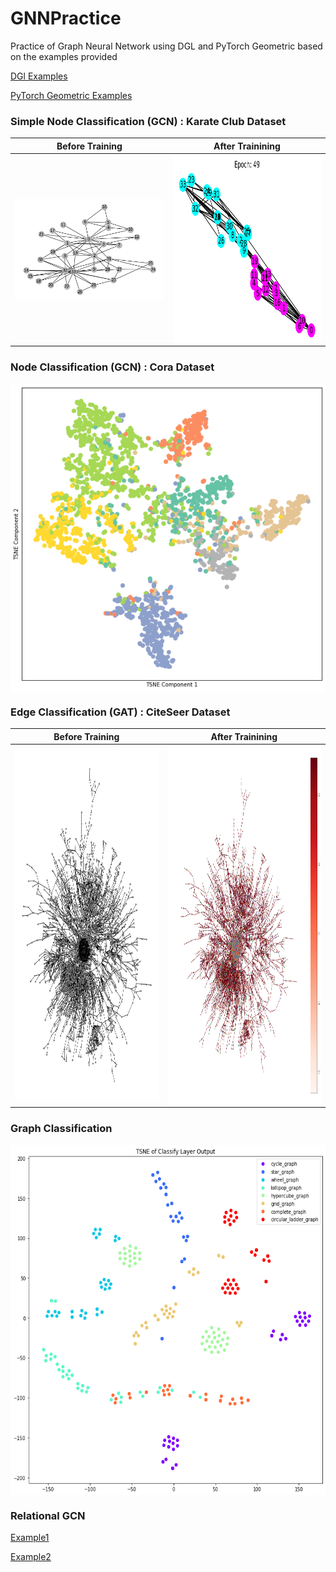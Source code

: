# GNNPractice
Practice of Graph Neural Network using DGL and PyTorch Geometric based on the examples provided 

[DGl Examples](https://docs.dgl.ai/en/latest/tutorials/models/index.html)

[PyTorch Geometric Examples](https://pytorch-geometric.readthedocs.io/en/latest/notes/colabs.html)

<h3>Simple Node Classification (GCN) : Karate Club Dataset</h3>

Before Training           |  After Trainining
:-------------------------:|:-------------------------:
<img align='center' src="https://github.com/AvisP/GNNPractice/blob/main/Images/KarateClub_Diagram1.png" title="KC_Club_before"> | <img align='center' src="https://github.com/AvisP/GNNPractice/blob/main/Images/KarateClub_AfterTraining.png" width="428" height="302" title="KC_Club_after">


<h3>Node Classification (GCN) : Cora Dataset</h3>

<img align='center' src="https://github.com/AvisP/GNNPractice/blob/main/Images/Cora_Dataset.png" title="Cora Dataset">

<h3>Edge Classification (GAT) : CiteSeer Dataset</h3>

Before Training           |  After Trainining
:-------------------------:|:-------------------------:
<img align='center' src="https://github.com/AvisP/GNNPractice/blob/main/Images/CiteSeerDataset.png" width="575" height="560" title="Cite Seer Dataset before training">|<img align='center' src="https://github.com/AvisP/GNNPractice/blob/main/Images/CiteSeerDataset_GATweights.png" width="600" height="575" title="Cite Seer Dataset after training">

<h3>Graph Classification </h3>
<img align='center' src="https://github.com/AvisP/GNNPractice/blob/main/Images/Graph_Classification.png" width="575" height="560" title="Graph Classification">

<h3>Relational GCN </h3>

[Example1](https://github.com/AvisP/GNNPractice/blob/main/DGL/Tutorial%205%20HeteroGraph.ipynb)

[Example2](https://github.com/AvisP/GNNPractice/blob/main/DGL/HeteroGraphExample.py)
